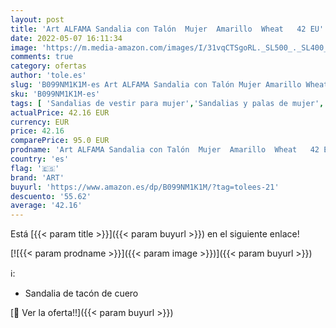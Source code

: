 ```yaml
---
layout: post
title: 'Art ALFAMA Sandalia con Talón  Mujer  Amarillo  Wheat   42 EU'
date: 2022-05-07 16:11:34
image: 'https://m.media-amazon.com/images/I/31vqCTSgoRL._SL500_._SL400_.jpg'
comments: true
category: ofertas
author: 'tole.es'
slug: 'B099NM1K1M-es Art ALFAMA Sandalia con Talón Mujer Amarillo Wheat 42 EU'
sku: 'B099NM1K1M-es'
tags: [ 'Sandalias de vestir para mujer','Sandalias y palas de mujer','Zapatos','Zapatos para mujer','Zapatos y complementos','art','sandalia','🇪🇸', ]
actualPrice: 42.16 EUR
currency: EUR
price: 42.16
comparePrice: 95.0 EUR
prodname: 'Art ALFAMA Sandalia con Talón  Mujer  Amarillo  Wheat   42 EU'
country: 'es'
flag: '🇪🇸'
brand: 'ART'
buyurl: 'https://www.amazon.es/dp/B099NM1K1M/?tag=tolees-21'
descuento: '55.62'
average: '42.16'
---
```


Está [{{< param title >}}]({{< param buyurl >}}) en el siguiente enlace!

[![{{< param prodname >}}]({{< param image >}})]({{< param buyurl >}})

ℹ️:

- Sandalia de tacón de cuero

[🛒 Ver la oferta!!]({{< param buyurl >}})
